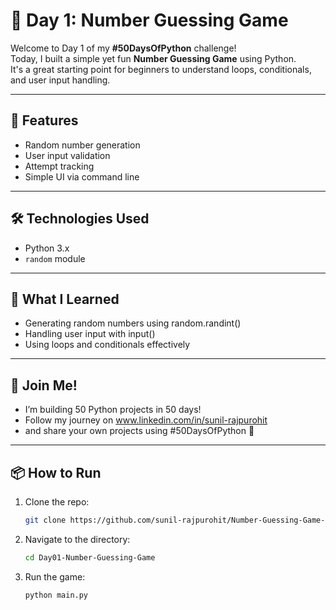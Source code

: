 # 🎯 Day 1: Number Guessing Game

Welcome to Day 1 of my **#50DaysOfPython** challenge!  
Today, I built a simple yet fun **Number Guessing Game** using Python.  
It's a great starting point for beginners to understand loops, conditionals, and user input handling.

---

## 🚀 Features
- Random number generation
- User input validation
- Attempt tracking
- Simple UI via command line

---

## 🛠 Technologies Used
- Python 3.x
- `random` module

---

## 🧠 What I Learned
- Generating random numbers using random.randint()
- Handling user input with input()
- Using loops and conditionals effectively
  
---

## 💬 Join Me!
- I’m building 50 Python projects in 50 days!
- Follow my journey on www.linkedin.com/in/sunil-rajpurohit
- and share your own projects using #50DaysOfPython 🚀

---

## 📦 How to Run
1. Clone the repo:
   ```bash
   git clone https://github.com/sunil-rajpurohit/Number-Guessing-Game-Day1.git
2. Navigate to the directory:
   ```bash
   cd Day01-Number-Guessing-Game
3. Run the game:
   ```bash
   python main.py

